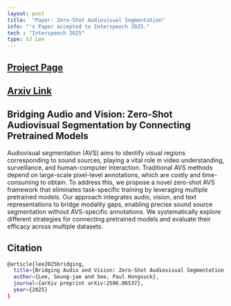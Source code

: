```yaml
---
layout: post
title:  "Paper: Zero-Shot Audiovisual Segmentation"
info: "'s Paper accepted to Interspeech 2025."
tech : "Interspeech 2025"
type: SJ Lee
---
```



## [Project Page](https://digablepla.net/BAaV/)

## [Arxiv Link](https://www.arxiv.org/abs/2506.06537)



## Bridging Audio and Vision: Zero-Shot Audiovisual Segmentation by Connecting Pretrained Models
Audiovisual segmentation (AVS) aims to identify visual regions corresponding to sound sources, playing a vital role in video understanding, surveillance, and human-computer interaction. Traditional AVS methods depend on large-scale pixel-level annotations, which are costly and time-consuming to obtain. To address this, we propose a novel zero-shot AVS framework that eliminates task-specific training by leveraging multiple pretrained models. Our approach integrates audio, vision, and text representations to bridge modality gaps, enabling precise sound source segmentation without AVS-specific annotations. We systematically explore different strategies for connecting pretrained models and evaluate their efficacy across multiple datasets.  


## Citation
```bash
@article{lee2025bridging,
  title={Bridging Audio and Vision: Zero-Shot Audiovisual Segmentation by Connecting Pretrained Models},
  author={Lee, Seung-jae and Seo, Paul Hongsuck},
  journal={arXiv preprint arXiv:2506.06537},
  year={2025}
}
```
